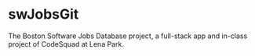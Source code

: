 # swJobsGit
The Boston Software Jobs Database project, a full-stack app and in-class project of CodeSquad at Lena Park.
